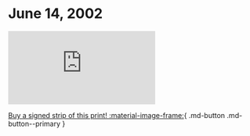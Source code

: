 # June 14, 2002

![](https://www.achewood.com/comic.php?date=06142002)

[Buy a signed strip of this print! :material-image-frame:](https://achewood-holiday-pop-up.myshopify.com/products/strip#06142002){ .md-button .md-button--primary }
